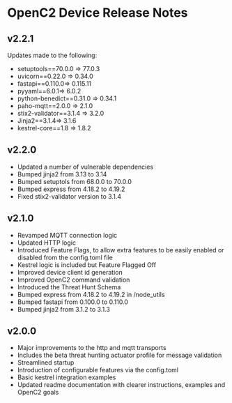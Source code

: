 # OpenC2 Device Release Notes

## v2.2.1

Updates made to the following:

* setuptools==70.0.0 => 77.0.3
* uvicorn==0.22.0 => 0.34.0
* fastapi==0.110.0=> 0.115.11
* pyyaml==6.0.1=> 6.0.2
* python-benedict==0.31.0 => 0.34.1
* paho-mqtt==2.0.0 => 2.1.0
* stix2-validator==3.1.4 => 3.2.0
* Jinja2==3.1.4=> 3.1.6
* kestrel-core==1.8 => 1.8.2

## v2.2.0

* Updated a number of vulnerable dependencies
* Bumped jinja2 from 3.13 to 3.14
* Bumped setuptols from 68.0.0 to 70.0.0
* Bumped express from 4.18.2 to 4.19.2
* Fixed stix2-validator version to 3.1.4

## v2.1.0

* Revamped MQTT connection logic
* Updated HTTP logic
* Introduced Feature Flags, to allow extra features to be easily enabled or disabled from the config.toml file
* Kestrel logic is included but Feature Flagged Off
* Improved device client id generation
* Improved OpenC2 command validation
* Introduced the Threat Hunt Schema
* Bumped express from 4.18.2 to 4.19.2 in /node_utils
* Bumped fastapi from 0.100.0 to 0.110.0
* Bumped jinja2 from 3.1.2 to 3.1.3

## v2.0.0

* Major improvements to the http and mqtt transports
* Includes the beta threat hunting actuator profile for message validation
* Streamlined startup
* Introduction of configurable features via the config.toml
* Basic kestrel integration examples
* Updated readme documentation with clearer instructions, examples and OpenC2 goals
